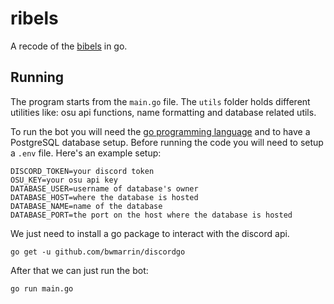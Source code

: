 # ribels

A recode of the [bibels](https://github.com/eliaasi/bibels) in go.

## Running

The program starts from the `main.go` file. The `utils` folder holds different utilities like: osu api functions, name formatting and database related utils.

To run the bot you will need the [go programming language](https://golang.org/) and to have a PostgreSQL database setup. Before running the code you will need to setup a `.env` file. Here's an example setup:

```
DISCORD_TOKEN=your discord token
OSU_KEY=your osu api key
DATABASE_USER=username of database's owner
DATABASE_HOST=where the database is hosted
DATABASE_NAME=name of the database
DATABASE_PORT=the port on the host where the database is hosted
```

We just need to install a go package to interact with the discord api.

```
go get -u github.com/bwmarrin/discordgo
```

After that we can just run the bot:

```
go run main.go
```
